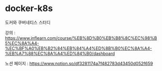 # docker-k8s
도커와 쿠버네티스 스터디

강의 : https://www.inflearn.com/course/%EB%8D%B0%EB%B8%8C%EC%98%B5%EC%8A%A4-%EC%BF%A0%EB%B2%84%EB%84%A4%ED%8B%B0%EC%8A%A4-%EB%A7%88%EC%8A%A4%ED%84%B0/dashboard

노션 페이지 : https://www.notion.so/df3281174a7f482783d43450d052f659
